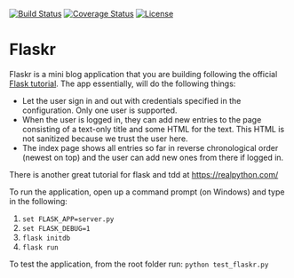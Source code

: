 [![Build Status](https://travis-ci.org/ZoranPandovski/flaskr-intro.svg?branch=master)](https://travis-ci.org/ZoranPandovski/flaskr-intro)
[![Coverage Status](https://coveralls.io/repos/github/ZoranPandovski/flaskr-intro/badge.svg?branch=master)](https://coveralls.io/github/ZoranPandovski/flaskr-intro?branch=master)
[![License](https://img.shields.io/badge/license-MIT%20License-brightgreen.svg)](https://opensource.org/licenses/MIT)


# Flaskr

Flaskr is a mini blog application that you are building following the official [Flask tutorial](http://flask.pocoo.org/docs/0.12/tutorial/introduction/). The app essentially, will do the following things:

* Let the user sign in and out with credentials specified in the configuration. Only one user is supported.
* When the user is logged in, they can add new entries to the page consisting of a text-only title and some HTML for the text.   This HTML is not sanitized because we trust the user here.
* The index page shows all entries so far in reverse chronological order (newest on top) and the user can add new ones from       there if logged in.

There is another great tutorial for flask and tdd at https://realpython.com/

To run the application, open up a command prompt (on Windows) and type in the following: 

1. `set FLASK_APP=server.py`
2. `set FLASK_DEBUG=1`
3. `flask initdb`
4. `flask run`

To test the application, from the root folder run: `python test_flaskr.py`

